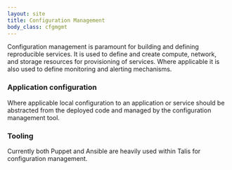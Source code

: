 ```yaml
---
layout: site
title: Configuration Management
body_class: cfgmgmt
---
```


Configuration management is paramount for building and defining reproducible services.  It is used 
to define and create compute, network, and storage resources for provisioning of services.  Where applicable it 
is also used to define monitoring and alerting mechanisms.

### Application configuration

Where applicable local configuration to an application or service should be abstracted from the deployed code and managed 
by the configuration management tool.

### Tooling

Currently both Puppet and Ansible are heavily used within Talis for configuration management.